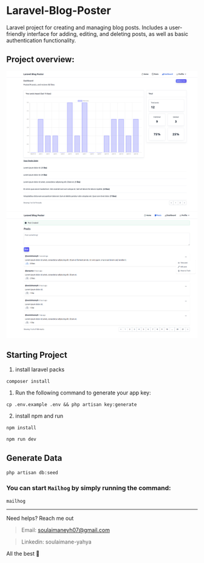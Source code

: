 # Laravel-Blog-Poster

Laravel project for creating and managing blog posts. Includes a user-friendly interface for adding, editing, and deleting posts, as well as basic authentication functionality.

## Project overview:

<img src="./public/assets/img/1.png" alt="project-1" />
<img src="./public/assets/img/2.png" alt="project-2" />

## Starting Project

1. install laravel packs

```composer
composer install
```

1. Run the following command to generate your app key:

```
cp .env.example .env && php artisan key:generate
```

2. install npm and run

```npm
npm install
```

```npm
npm run dev
```

## Generate Data

```
php artisan db:seed
```

### You can start `Mailhog` by simply running the command:
```
mailhog
```

---

Need helps? Reach me out

> Email: soulaimaneyh07@gmail.com

> Linkedin: soulaimane-yahya

All the best :beer:
